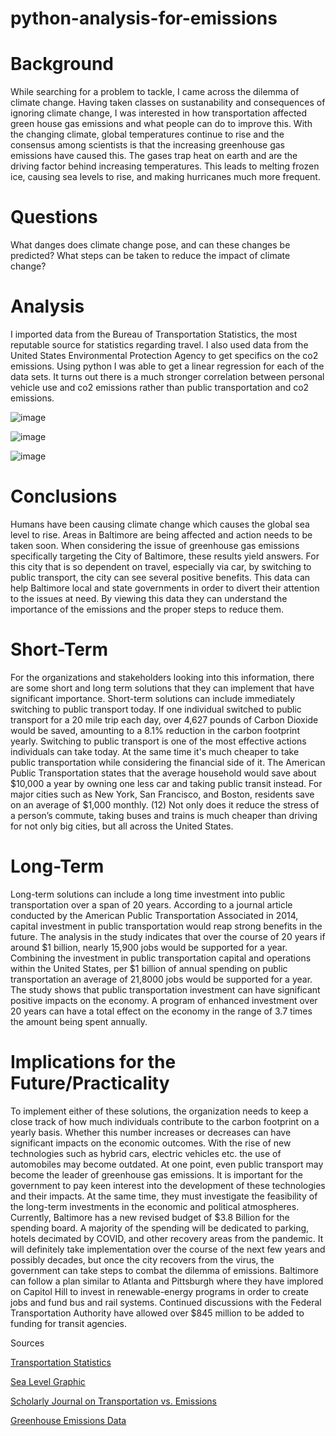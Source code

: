 # python-analysis-for-emissions

# Background
While searching for a problem to tackle, I came across the dilemma of climate change. Having taken classes on sustanability and consequences of ignoring climate change, I was interested in how transportation affected green house gas emissions and what people can do to improve this. With the changing climate, global temperatures continue to rise and the consensus among scientists is that the increasing greenhouse gas emissions have caused this. The gases trap heat on earth and are the driving factor behind increasing temperatures. This leads to melting frozen ice, causing sea levels to rise, and making hurricanes much more frequent.

# Questions
What danges does climate change pose, and can these changes be predicted? What steps can be taken to reduce the impact of climate change?

# Analysis

I imported data from the Bureau of Transportation Statistics, the most reputable source for statistics regarding travel.  I also used data from the United States Environmental Protection Agency to get specifics on the co2 emissions. Using python I was able to get a linear regression for each of the data sets. It turns out there is a much stronger correlation between personal vehicle use and co2 emissions rather than public transportation and co2 emissions.

![image](https://user-images.githubusercontent.com/78445017/117363169-369e5c80-ae8a-11eb-9836-701e270e8f05.png)

![image](https://user-images.githubusercontent.com/78445017/117363199-41f18800-ae8a-11eb-8425-d257e4d8de52.png)

![image](https://user-images.githubusercontent.com/78445017/117363225-49b12c80-ae8a-11eb-93bb-ff8489b78e1a.png)

# Conclusions
Humans have been causing climate change which causes the global sea level to rise. Areas in Baltimore are being affected and action needs to be taken soon. When considering the issue of greenhouse gas emissions specifically targeting the City of Baltimore, these results yield answers. For this city that is so dependent on travel, especially via car, by switching to public transport, the city can see several positive benefits. This data can help Baltimore local and state governments in order to divert their attention to the issues at need. By viewing this data they can understand the importance of the emissions and the proper steps to reduce them. 
# Short-Term
For the organizations and stakeholders looking into this information, there are some short and long term solutions that they can implement that have significant importance. Short-term solutions can include immediately switching to public transport today. If one individual switched to public transport for a 20 mile trip each day, over 4,627 pounds of Carbon Dioxide would be saved, amounting to a 8.1% reduction in the carbon footprint yearly. Switching to public transport is one of the most effective actions individuals can take today. At the same time it's much cheaper to take public transportation while considering the financial side of it. The American Public Transportation states that the average household would save about $10,000 a year by owning one less car and taking public transit instead. For major cities such as New York, San Francisco, and Boston, residents save on an average of $1,000 monthly. (12)  Not only does it reduce the stress of a person’s commute, taking buses and trains is much cheaper than driving for not only big cities, but all across the United States. 

# Long-Term
Long-term solutions can include a long time investment into public transportation over a span of 20 years. According to a journal article conducted by the American Public Transportation Associated in 2014, capital investment in public transportation would reap strong benefits in the future. The analysis in the study indicates that over the course of 20 years if around $1 billion, nearly 15,900 jobs would be supported for a year. Combining the investment in public transportation capital and operations within the United States, per $1 billion of annual spending on public transportation an average of 21,8000 jobs would be supported for a year. The study shows that public transportation investment can have significant positive impacts on the economy. A program of enhanced investment over 20 years can have a total effect on the economy in the range of 3.7 times the amount being spent annually. 
# Implications for the Future/Practicality
To implement either of these solutions, the organization needs to keep a close track of how much individuals contribute to the carbon footprint on a yearly basis. Whether this number increases or decreases can have significant impacts on the economic outcomes. With the rise of new technologies such as hybrid cars, electric vehicles etc. the use of automobiles may become outdated. At one point, even public transport may become the leader of greenhouse gas emissions. It is important for the government to pay keen interest into the development of these technologies and their impacts. At the same time, they must investigate the feasibility of the long-term investments in the economic and political atmospheres. Currently, Baltimore has a new revised budget of $3.8 Billion for the spending board. A majority of the spending will be dedicated to parking, hotels decimated by COVID, and other recovery areas from the pandemic. It will definitely take implementation over the course of the next few years and possibly decades, but once the city recovers from the virus, the government can take steps to combat the dilemma of emissions. Baltimore can follow a plan similar to Atlanta and Pittsburgh where they have implored on Capitol Hill to invest in renewable-energy programs in order to create jobs and fund bus and rail systems. Continued discussions with the Federal Transportation Authority have allowed  over $845 million to be added to funding for transit agencies.


Sources

[Transportation Statistics](https://www.bts.gov/browse-statistical-products-and-data/state-transportation-statistics/state-highway-travel)

[Sea Level Graphic](https://riskfinder.climatecentral.org/place/baltimore.md.us?comparisonType=place&forecastName=Basic&forecastType=NOAA2017_int_p50&level=6&unit=ft)

[Scholarly Journal on Transportation vs. Emissions](https://www.transit.dot.gov/sites/fta.dot.gov/files/docs/PublicTransportationsRoleInRespondingToClimateChange2010.pdf)

[Greenhouse Emissions Data](https://www.epa.gov/ghgreporting/archive-ghg-reporting-program-data-sets)
